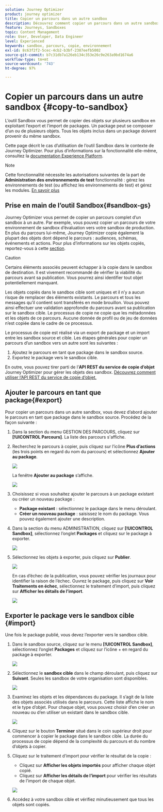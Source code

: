 ```yaml
---
solution: Journey Optimizer
product: journey optimizer
title: Copier un parcours dans un autre sandbox
description: Découvrez comment copier un parcours dans un autre sandbox.
feature: Journeys, Sandboxes
topic: Content Management
role: User, Developer, Data Engineer
level: Experienced
keywords: sandbox, parcours, copie, environnement
exl-id: 8c63f2f2-5cec-4cb2-b3bf-2387eefb5002
source-git-commit: b7c31db7a126eb134c353e26c9e263a9bd1674a6
workflow-type: tm+mt
source-wordcount: '743'
ht-degree: 97%

---
```


# Copier un parcours dans un autre sandbox {#copy-to-sandbox}

<!--
>[!CONTEXTUALHELP]
>id="ajo_journey_copy_main"
>title="Copy a journey to another sandbox"
>abstract="Journey Optimizer allows you to copy an entire journey from one sandbox to another. For example, you can copy a journey from the Stage sandbox environment to your Production sandbox. In addition to the Journey itself, Journey Optimizer also copies most of the objects the journey depends on."

>[!CONTEXTUALHELP]
>id="ajo_journey_copy_sandbox_details"
>title="Sandbox details"
>abstract="Select the destination sandbox you want to copy the journey to. Only sandboxes within your organization are available."

>[!CONTEXTUALHELP]
>id="ajo_journey_copy_object_details"
>title="Object details"
>abstract="This is the journey you are going to copy."

>[!CONTEXTUALHELP]
>id="ajo_journey_copy_dependent_objects"
>title="Dependent objects"
>abstract="This is the list of associated objects used in the journey. This list displays the name, the object type, as well as the internal Journey Optimizer ID."
-->

L’outil Sandbox vous permet de copier des objets sur plusieurs sandbox en exploitant l’export et l’import de packages. Un package peut se composer d’un ou de plusieurs objets. Tous les objets inclus dans un package doivent provenir du même sandbox.

Cette page décrit le cas d’utilisation de l’outil Sandbox dans le contexte de Journey Optimizer. Pour plus d’informations sur la fonctionnalité elle-même, consultez la [documentation Experience Platform](https://experienceleague.adobe.com/docs/experience-platform/sandbox/ui/sandbox-tooling.html?lang=fr).

>[!NOTE]
>
>Cette fonctionnalité nécessite les autorisations suivantes de la part de **Administration des environnements de test** fonctionnalité : gérez les environnements de test (ou affichez les environnements de test) et gérez les modules. [En savoir plus](../administration/ootb-permissions.md)

## Prise en main de l’outil Sandbox{#sandbox-gs}

Journey Optimizer vous permet de copier un parcours complet d’un sandbox à un autre. Par exemple, vous pouvez copier un parcours de votre environnement de sandbox d’évaluation vers votre sandbox de production. En plus du parcours lui-même, Journey Optimizer copie également la plupart des objets dont dépend le parcours : audiences, schémas, événements et actions. Pour plus d’informations sur les objets copiés, reportez-vous à cette [section](https://experienceleague.adobe.com/docs/experience-platform/sandbox/ui/sandbox-tooling.html?lang=fr#abobe-journey-optimizer-objects).

>[!CAUTION]
>
>Certains éléments associés peuvent échapper à la copie dans le sandbox de destination. Il est vivement recommandé de vérifier la viabilité du parcours avant sa publication. Vous pourrez ainsi identifier tout objet potentiellement manquant.

Les objets copiés dans le sandbox cible sont uniques et il n’y a aucun risque de remplacer des éléments existants. Le parcours et tous les messages qu’il contient sont transférés en mode brouillon. Vous pouvez ainsi effectuer une validation approfondie du parcours avant sa publication sur le sandbox cible. Le processus de copie ne copie que les métadonnées et les objets de ce parcours. Aucune donnée de profil ou de jeu de données n’est copiée dans le cadre de ce processus.

Le processus de copie est réalisé via un export de package et un import entre les sandbox source et cible. Les étapes générales pour copier un parcours d’un sandbox vers un autre sont les suivantes :

1. Ajoutez le parcours en tant que package dans le sandbox source.
1. Exportez le package vers le sandbox cible.

En outre, vous pouvez tirer parti de l’**API REST du service de copie d’objet** Journey Optimizer pour gérer les objets des sandbox. [Découvrez comment utiliser l’API REST du service de copie d’objet.](https://developer.adobe.com/journey-optimizer-apis/references/sandbox/)

## Ajouter le parcours en tant que package{#export}

Pour copier un parcours dans un autre sandbox, vous devez d’abord ajouter le parcours en tant que package dans le sandbox source. Procédez de la façon suivante :

1. Dans la section du menu GESTION DES PARCOURS, cliquez sur **[!UICONTROL Parcours]**. La liste des parcours s&#39;affiche.

1. Recherchez le parcours à copier, puis cliquez sur l’icône **Plus d’actions** (les trois points en regard du nom du parcours) et sélectionnez **Ajouter au package**.

   ![](assets/journey-sandbox1.png)

   La fenêtre **Ajouter au package** s’affiche.

   ![](assets/journey-sandbox2.png)

1. Choisissez si vous souhaitez ajouter le parcours à un package existant ou créer un nouveau package :

   * **Package existant** : sélectionnez le package dans le menu déroulant.
   * **Créer un nouveau package** : saisissez le nom du package. Vous pouvez également ajouter une description.

1. Dans la section du menu ADMINISTRATION, cliquez sur **[!UICONTROL Sandbox]**, sélectionnez l’onglet **Packages** et cliquez sur le package à exporter.

   ![](assets/journey-sandbox3.png)

1. Sélectionnez les objets à exporter, puis cliquez sur **Publier**.

   ![](assets/journey-sandbox4.png)

   En cas d’échec de la publication, vous pouvez vérifier les journaux pour identifier la raison de l’échec. Ouvrez le package, puis cliquez sur **Voir Traitements en échec**, sélectionnez le traitement d’import, puis cliquez sur **Afficher les détails de l’import**.

   ![](assets/journey-sandbox9.png)

## Exporter le package vers le sandbox cible {#import}

Une fois le package publié, vous devez l’exporter vers le sandbox cible.

1. Dans le sandbox source, cliquez sur le menu **[!UICONTROL Sandbox]**, sélectionnez l’onglet **Packages** et cliquez sur l’icône + en regard du package à exporter.

   ![](assets/journey-sandbox5.png)

1. Sélectionnez le **sandbox cible** dans le champ déroulant, puis cliquez sur **Suivant**. Seules les sandbox de votre organisation sont disponibles.

   ![](assets/journey-sandbox6.png)

1. Examinez les objets et les dépendances du package. Il s’agit de la liste des objets associés utilisés dans le parcours. Cette liste affiche le nom et le type d’objet. Pour chaque objet, vous pouvez choisir d’en créer un nouveau ou d’en utiliser un existant dans le sandbox cible.

   ![](assets/journey-sandbox7.png)

1. Cliquez sur le bouton **Terminer** situé dans le coin supérieur droit pour commencer à copier le package dans le sandbox cible. La durée du processus de copie dépend de la complexité du parcours et du nombre d’objets à copier.

1. Cliquez sur le traitement d’import pour vérifier le résultat de la copie :

   * Cliquez sur **Afficher les objets importés** pour afficher chaque objet copié.
   * Cliquez sur **Afficher les détails de l’import** pour vérifier les résultats de l’import de chaque objet.

   ![](assets/journey-sandbox8.png)

1. Accédez à votre sandbox cible et vérifiez minutieusement que tous les objets sont copiés.
